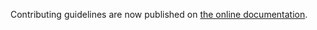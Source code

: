 Contributing guidelines are now published on [the online documentation](https://guts.github.io/mkdocs-rss-plugin/contributing/).
